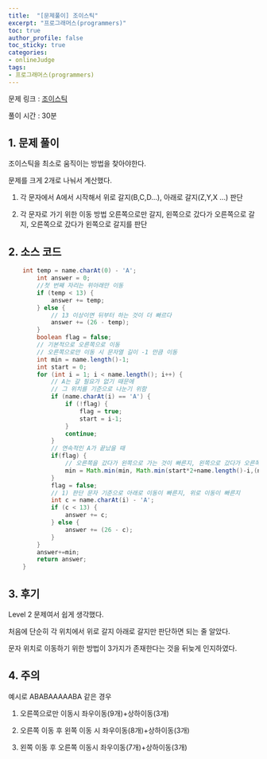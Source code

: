 ```yaml
---
title:  "[문제풀이] 조이스틱"
excerpt: "프로그래머스(programmers)"
toc: true
author_profile: false
toc_sticky: true
categories:
- onlineJudge
tags:
- 프로그래머스(programmers)
---
```


문제 링크 : [조이스틱](https://programmers.co.kr/learn/courses/30/lessons/42860)

풀이 시간 : 30분


## 1. 문제 풀이

조이스틱을 최소로 움직이는 방법을 찾아야한다.

문제를 크게 2개로 나눠서 계산했다.

1) 각 문자에서 A에서 시작해서 위로 갈지(B,C,D...), 아래로 갈지(Z,Y,X ...) 판단

2) 각 문자로 가기 위한 이동 방법 오른쪽으로만 갈지, 왼쪽으로 갔다가 오른쪽으로 갈지, 오른쪽으로 갔다가 왼쪽으로 갈지를 판단


## 2. 소스 코드

```java
    int temp = name.charAt(0) - 'A';
		int answer = 0;
		//첫 번째 자리는 위아래만 이동
		if (temp < 13) { 
			answer += temp;
		} else {
			// 13 이상이면 뒤부터 하는 것이 더 빠르다
			answer += (26 - temp);
		}
		boolean flag = false;
		// 기본적으로 오른쪽으로 이동
		// 오른쪽으로만 이동 시 문자열 길이 -1 만큼 이동
		int min = name.length()-1;
		int start = 0;
		for (int i = 1; i < name.length(); i++) {
			// A는 갈 필요가 없기 때문에
			// 그 위치를 기준으로 나눈기 위함
			if (name.charAt(i) == 'A') {
				if (!flag) {
					flag = true;
					start = i-1;
				}
				continue;
			}
			// 연속적인 A가 끝났을 때
			if(flag) {
				// 오른쪽을 갔다가 왼쪽으로 가는 것이 빠른지, 왼쪽으로 갔다가 오른쪽으로 가는 것이 빠른지 아니면 그냥 오른쪽으로 가는게 빠른지 판단
				min = Math.min(min, Math.min(start*2+name.length()-i,(name.length()-i)*2+start));
			}
			flag = false;
			// 1) 판단 문자 기준으로 아래로 이동이 빠른지, 위로 이동이 빠른지
			int c = name.charAt(i) - 'A';
			if (c < 13) {
				answer += c;
			} else {
				answer += (26 - c);
			}
		}
		answer+=min;
		return answer;
	}
```

## 3. 후기

Level 2 문제여서 쉽게 생각했다.

처음에 단순히 각 위치에서 위로 갈지 아래로 갈지만 판단하면 되는 줄 알았다.

문자 위치로 이동하기 위한 방법이 3가지가 존재한다는 것을 뒤늦게 인지하였다.

## 4. 주의

예시로 ABABAAAAABA 같은 경우

1) 오른쪽으로만 이동시 좌우이동(9개)+상하이동(3개)

2) 오른쪽 이동 후 왼쪽 이동 시 좌우이동(8개)+상하이동(3개)

3) 왼쪽 이동 후 오른쪽 이동시 좌우이동(7개)+상하이동(3개)